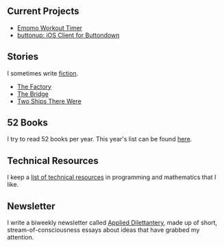 ## Current Projects

* [Emomo Workout Timer](https://github.com/rwblickhan/Emomo)
* [buttonup: iOS Client for Buttondown](https://github.com/rwblickhan/buttonup)

## Stories

I sometimes write [fiction](/stories).

* [The Factory](/stories/thefactory)
* [The Bridge](/stories/thebridge)
* [Two Ships There Were](/stories/twoshipstherewere)

## 52 Books

I try to read 52 books per year. This year's list can be found [here](/52books/2020).

## Technical Resources

I keep a [list of technical resources](/technicalresources) in programming and mathematics that I like.

## Newsletter

I write a biweekly newsletter called [Applied Dilettantery](https://buttondown.email/rwblickhan), made up of short, stream-of-consciousness essays about ideas that have grabbed my attention.
